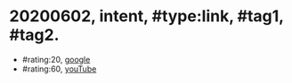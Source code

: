 # 20200602, intent, \#type:link, \#tag1, \#tag2. #
* \#rating:20, [google](https://www.google.com)
* \#rating:60, [youTube](https://www.youtube.com/)